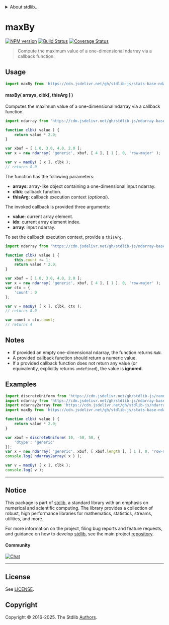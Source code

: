 <!--

@license Apache-2.0

Copyright (c) 2025 The Stdlib Authors.

Licensed under the Apache License, Version 2.0 (the "License");
you may not use this file except in compliance with the License.
You may obtain a copy of the License at

   http://www.apache.org/licenses/LICENSE-2.0

Unless required by applicable law or agreed to in writing, software
distributed under the License is distributed on an "AS IS" BASIS,
WITHOUT WARRANTIES OR CONDITIONS OF ANY KIND, either express or implied.
See the License for the specific language governing permissions and
limitations under the License.

-->


<details>
  <summary>
    About stdlib...
  </summary>
  <p>We believe in a future in which the web is a preferred environment for numerical computation. To help realize this future, we've built stdlib. stdlib is a standard library, with an emphasis on numerical and scientific computation, written in JavaScript (and C) for execution in browsers and in Node.js.</p>
  <p>The library is fully decomposable, being architected in such a way that you can swap out and mix and match APIs and functionality to cater to your exact preferences and use cases.</p>
  <p>When you use stdlib, you can be absolutely certain that you are using the most thorough, rigorous, well-written, studied, documented, tested, measured, and high-quality code out there.</p>
  <p>To join us in bringing numerical computing to the web, get started by checking us out on <a href="https://github.com/stdlib-js/stdlib">GitHub</a>, and please consider <a href="https://opencollective.com/stdlib">financially supporting stdlib</a>. We greatly appreciate your continued support!</p>
</details>

# maxBy

[![NPM version][npm-image]][npm-url] [![Build Status][test-image]][test-url] [![Coverage Status][coverage-image]][coverage-url] <!-- [![dependencies][dependencies-image]][dependencies-url] -->

> Compute the maximum value of a one-dimensional ndarray via a callback function.

<section class="intro">

</section>

<!-- /.intro -->



<section class="usage">

## Usage

```javascript
import maxBy from 'https://cdn.jsdelivr.net/gh/stdlib-js/stats-base-ndarray-max-by@deno/mod.js';
```

#### maxBy( arrays, clbk\[, thisArg ] )

Computes the maximum value of a one-dimensional ndarray via a callback function.

```javascript
import ndarray from 'https://cdn.jsdelivr.net/gh/stdlib-js/ndarray-base-ctor@deno/mod.js';

function clbk( value ) {
    return value * 2.0;
}

var xbuf = [ 1.0, 3.0, 4.0, 2.0 ];
var x = new ndarray( 'generic', xbuf, [ 4 ], [ 1 ], 0, 'row-major' );

var v = maxBy( [ x ], clbk );
// returns 8.0
```

The function has the following parameters:

-   **arrays**: array-like object containing a one-dimensional input ndarray.
-   **clbk**: callback function.
-   **thisArg**: callback execution context (_optional_).

The invoked callback is provided three arguments:

-   **value**: current array element.
-   **idx**: current array element index.
-   **array**: input ndarray.

To set the callback execution context, provide a `thisArg`.

```javascript
import ndarray from 'https://cdn.jsdelivr.net/gh/stdlib-js/ndarray-base-ctor@deno/mod.js';

function clbk( value ) {
    this.count += 1;
    return value * 2.0;
}

var xbuf = [ 1.0, 3.0, 4.0, 2.0 ];
var x = new ndarray( 'generic', xbuf, [ 4 ], [ 1 ], 0, 'row-major' );
var ctx = {
    'count': 0
};

var v = maxBy( [ x ], clbk, ctx );
// returns 8.0

var count = ctx.count;
// returns 4
```

</section>

<!-- /.usage -->

<section class="notes">

## Notes

-   If provided an empty one-dimensional ndarray, the function returns `NaN`.
-   A provided callback function should return a numeric value.
-   If a provided callback function does not return any value (or equivalently, explicitly returns `undefined`), the value is **ignored**.

</section>

<!-- /.notes -->

<section class="examples">

## Examples

<!-- eslint no-undef: "error" -->

```javascript
import discreteUniform from 'https://cdn.jsdelivr.net/gh/stdlib-js/random-array-discrete-uniform@deno/mod.js';
import ndarray from 'https://cdn.jsdelivr.net/gh/stdlib-js/ndarray-base-ctor@deno/mod.js';
import ndarray2array from 'https://cdn.jsdelivr.net/gh/stdlib-js/ndarray-to-array@deno/mod.js';
import maxBy from 'https://cdn.jsdelivr.net/gh/stdlib-js/stats-base-ndarray-max-by@deno/mod.js';

function clbk( value ) {
    return value * 2.0;
}

var xbuf = discreteUniform( 10, -50, 50, {
    'dtype': 'generic'
});
var x = new ndarray( 'generic', xbuf, [ xbuf.length ], [ 1 ], 0, 'row-major' );
console.log( ndarray2array( x ) );

var v = maxBy( [ x ], clbk );
console.log( v );
```

</section>

<!-- /.examples -->

<!-- Section for related `stdlib` packages. Do not manually edit this section, as it is automatically populated. -->

<section class="related">

</section>

<!-- /.related -->

<!-- Section for all links. Make sure to keep an empty line after the `section` element and another before the `/section` close. -->


<section class="main-repo" >

* * *

## Notice

This package is part of [stdlib][stdlib], a standard library with an emphasis on numerical and scientific computing. The library provides a collection of robust, high performance libraries for mathematics, statistics, streams, utilities, and more.

For more information on the project, filing bug reports and feature requests, and guidance on how to develop [stdlib][stdlib], see the main project [repository][stdlib].

#### Community

[![Chat][chat-image]][chat-url]

---

## License

See [LICENSE][stdlib-license].


## Copyright

Copyright &copy; 2016-2025. The Stdlib [Authors][stdlib-authors].

</section>

<!-- /.stdlib -->

<!-- Section for all links. Make sure to keep an empty line after the `section` element and another before the `/section` close. -->

<section class="links">

[npm-image]: http://img.shields.io/npm/v/@stdlib/stats-base-ndarray-max-by.svg
[npm-url]: https://npmjs.org/package/@stdlib/stats-base-ndarray-max-by

[test-image]: https://github.com/stdlib-js/stats-base-ndarray-max-by/actions/workflows/test.yml/badge.svg?branch=main
[test-url]: https://github.com/stdlib-js/stats-base-ndarray-max-by/actions/workflows/test.yml?query=branch:main

[coverage-image]: https://img.shields.io/codecov/c/github/stdlib-js/stats-base-ndarray-max-by/main.svg
[coverage-url]: https://codecov.io/github/stdlib-js/stats-base-ndarray-max-by?branch=main

<!--

[dependencies-image]: https://img.shields.io/david/stdlib-js/stats-base-ndarray-max-by.svg
[dependencies-url]: https://david-dm.org/stdlib-js/stats-base-ndarray-max-by/main

-->

[chat-image]: https://img.shields.io/gitter/room/stdlib-js/stdlib.svg
[chat-url]: https://app.gitter.im/#/room/#stdlib-js_stdlib:gitter.im

[stdlib]: https://github.com/stdlib-js/stdlib

[stdlib-authors]: https://github.com/stdlib-js/stdlib/graphs/contributors

[umd]: https://github.com/umdjs/umd
[es-module]: https://developer.mozilla.org/en-US/docs/Web/JavaScript/Guide/Modules

[deno-url]: https://github.com/stdlib-js/stats-base-ndarray-max-by/tree/deno
[deno-readme]: https://github.com/stdlib-js/stats-base-ndarray-max-by/blob/deno/README.md
[umd-url]: https://github.com/stdlib-js/stats-base-ndarray-max-by/tree/umd
[umd-readme]: https://github.com/stdlib-js/stats-base-ndarray-max-by/blob/umd/README.md
[esm-url]: https://github.com/stdlib-js/stats-base-ndarray-max-by/tree/esm
[esm-readme]: https://github.com/stdlib-js/stats-base-ndarray-max-by/blob/esm/README.md
[branches-url]: https://github.com/stdlib-js/stats-base-ndarray-max-by/blob/main/branches.md

[stdlib-license]: https://raw.githubusercontent.com/stdlib-js/stats-base-ndarray-max-by/main/LICENSE

</section>

<!-- /.links -->
